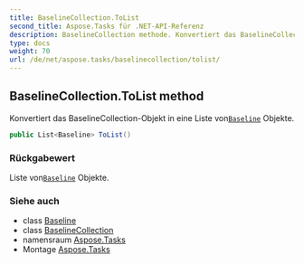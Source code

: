 ```yaml
---
title: BaselineCollection.ToList
second_title: Aspose.Tasks für .NET-API-Referenz
description: BaselineCollection methode. Konvertiert das BaselineCollectionObjekt in eine Liste vonBaseline Objekte.
type: docs
weight: 70
url: /de/net/aspose.tasks/baselinecollection/tolist/
---
```

## BaselineCollection.ToList method

Konvertiert das BaselineCollection-Objekt in eine Liste von[`Baseline`](../../baseline/) Objekte.

```csharp
public List<Baseline> ToList()
```

### Rückgabewert

Liste von[`Baseline`](../../baseline/) Objekte.

### Siehe auch

* class [Baseline](../../baseline/)
* class [BaselineCollection](../)
* namensraum [Aspose.Tasks](../../baselinecollection/)
* Montage [Aspose.Tasks](../../../)


